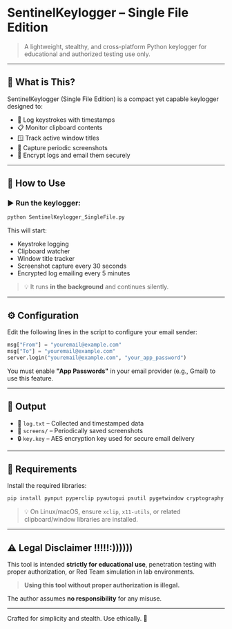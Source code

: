 # SentinelKeylogger – Single File Edition

> A lightweight, stealthy, and cross-platform Python keylogger for educational and authorized testing use only.

---

## 🧠 What is This?

SentinelKeylogger (Single File Edition) is a compact yet capable keylogger designed to:

- 🧠 Log keystrokes with timestamps  
- 📋 Monitor clipboard contents  
- 🪟 Track active window titles  
- 📸 Capture periodic screenshots  
- 🔐 Encrypt logs and email them securely

---

## 🚀 How to Use

### ▶️ Run the keylogger:
```bash
python SentinelKeylogger_SingleFile.py
```

This will start:

- Keystroke logging  
- Clipboard watcher  
- Window title tracker  
- Screenshot capture every 30 seconds  
- Encrypted log emailing every 5 minutes

> 💡 It runs **in the background** and continues silently.

---

## ⚙️ Configuration

Edit the following lines in the script to configure your email sender:

```python
msg["From"] = "youremail@example.com"
msg["To"] = "youremail@example.com"
server.login("youremail@example.com", "your_app_password")
```

You must enable **"App Passwords"** in your email provider (e.g., Gmail) to use this feature.

---

## 📂 Output

- 🔑 `log.txt` – Collected and timestamped data  
- 📸 `screens/` – Periodically saved screenshots  
- 🔒 `key.key` – AES encryption key used for secure email delivery

---

## 🧰 Requirements

Install the required libraries:

```bash
pip install pynput pyperclip pyautogui psutil pygetwindow cryptography pillow
```

> 💡 On Linux/macOS, ensure `xclip`, `x11-utils`, or related clipboard/window libraries are installed.

---

## ⚠️ Legal Disclaimer !!!!!:))))))

This tool is intended **strictly for educational use**, penetration testing with proper authorization, or Red Team simulation in lab environments.

> **Using this tool without proper authorization is illegal.**

The author assumes **no responsibility** for any misuse.

---

Crafted for simplicity and stealth. Use ethically. 🧠
